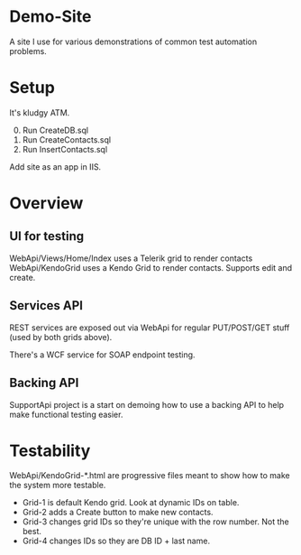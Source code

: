 Demo-Site
=========

A site I use for various demonstrations of common test automation problems.

# Setup
It's kludgy ATM. 

0) Run CreateDB.sql
1) Run CreateContacts.sql
2) Run InsertContacts.sql

Add site as an app in IIS.

# Overview

## UI for testing
WebApi/Views/Home/Index uses a Telerik grid to render contacts
WebApi/KendoGrid uses a Kendo Grid to render contacts. Supports edit and create.

## Services API
REST services are exposed out via WebApi for regular PUT/POST/GET stuff (used by both grids above).

There's a WCF service for SOAP endpoint testing. 

## Backing API
SupportApi project is a start on demoing how to use a backing API to help make functional testing easier.

# Testability

WebApi/KendoGrid-*.html are progressive files meant to show how to make the system more testable.

* Grid-1 is default Kendo grid. Look at dynamic IDs on table.
* Grid-2 adds a Create button to make new contacts.
* Grid-3 changes grid IDs so they're unique with the row number. Not the best. 
* Grid-4 changes IDs so they are DB ID + last name.
